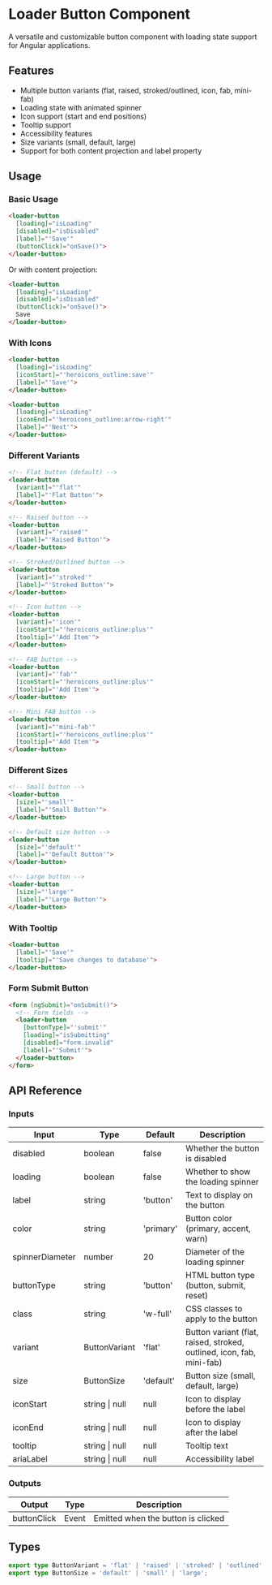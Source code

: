 # Loader Button Component

A versatile and customizable button component with loading state support for Angular applications.

## Features

- Multiple button variants (flat, raised, stroked/outlined, icon, fab, mini-fab)
- Loading state with animated spinner
- Icon support (start and end positions)
- Tooltip support
- Accessibility features
- Size variants (small, default, large)
- Support for both content projection and label property

## Usage

### Basic Usage

```html
<loader-button
  [loading]="isLoading"
  [disabled]="isDisabled"
  [label]="'Save'"
  (buttonClick)="onSave()">
</loader-button>
```

Or with content projection:

```html
<loader-button
  [loading]="isLoading"
  [disabled]="isDisabled"
  (buttonClick)="onSave()">
  Save
</loader-button>
```

### With Icons

```html
<loader-button
  [loading]="isLoading"
  [iconStart]="'heroicons_outline:save'"
  [label]="'Save'">
</loader-button>

<loader-button
  [loading]="isLoading"
  [iconEnd]="'heroicons_outline:arrow-right'"
  [label]="'Next'">
</loader-button>
```

### Different Variants

```html
<!-- Flat button (default) -->
<loader-button
  [variant]="'flat'"
  [label]="'Flat Button'">
</loader-button>

<!-- Raised button -->
<loader-button
  [variant]="'raised'"
  [label]="'Raised Button'">
</loader-button>

<!-- Stroked/Outlined button -->
<loader-button
  [variant]="'stroked'"
  [label]="'Stroked Button'">
</loader-button>

<!-- Icon button -->
<loader-button
  [variant]="'icon'"
  [iconStart]="'heroicons_outline:plus'"
  [tooltip]="'Add Item'">
</loader-button>

<!-- FAB button -->
<loader-button
  [variant]="'fab'"
  [iconStart]="'heroicons_outline:plus'"
  [tooltip]="'Add Item'">
</loader-button>

<!-- Mini FAB button -->
<loader-button
  [variant]="'mini-fab'"
  [iconStart]="'heroicons_outline:plus'"
  [tooltip]="'Add Item'">
</loader-button>
```

### Different Sizes

```html
<!-- Small button -->
<loader-button
  [size]="'small'"
  [label]="'Small Button'">
</loader-button>

<!-- Default size button -->
<loader-button
  [size]="'default'"
  [label]="'Default Button'">
</loader-button>

<!-- Large button -->
<loader-button
  [size]="'large'"
  [label]="'Large Button'">
</loader-button>
```

### With Tooltip

```html
<loader-button
  [label]="'Save'"
  [tooltip]="'Save changes to database'">
</loader-button>
```

### Form Submit Button

```html
<form (ngSubmit)="onSubmit()">
  <!-- Form fields -->
  <loader-button
    [buttonType]="'submit'"
    [loading]="isSubmitting"
    [disabled]="form.invalid"
    [label]="'Submit'">
  </loader-button>
</form>
```

## API Reference

### Inputs

| Input           | Type           | Default   | Description                                                           |
|-----------------|----------------|-----------|-----------------------------------------------------------------------|
| disabled        | boolean        | false     | Whether the button is disabled                                        |
| loading         | boolean        | false     | Whether to show the loading spinner                                   |
| label           | string         | 'button'  | Text to display on the button                                         |
| color           | string         | 'primary' | Button color (primary, accent, warn)                                  |
| spinnerDiameter | number         | 20        | Diameter of the loading spinner                                       |
| buttonType      | string         | 'button'  | HTML button type (button, submit, reset)                              |
| class           | string         | 'w-full'  | CSS classes to apply to the button                                    |
| variant         | ButtonVariant  | 'flat'    | Button variant (flat, raised, stroked, outlined, icon, fab, mini-fab) |
| size            | ButtonSize     | 'default' | Button size (small, default, large)                                   |
| iconStart       | string \| null | null      | Icon to display before the label                                      |
| iconEnd         | string \| null | null      | Icon to display after the label                                       |
| tooltip         | string \| null | null      | Tooltip text                                                          |
| ariaLabel       | string \| null | null      | Accessibility label                                                   |

### Outputs

| Output      | Type  | Description                        |
|-------------|-------|------------------------------------|
| buttonClick | Event | Emitted when the button is clicked |

## Types

```typescript
export type ButtonVariant = 'flat' | 'raised' | 'stroked' | 'outlined' | 'icon' | 'fab' | 'mini-fab';
export type ButtonSize = 'default' | 'small' | 'large';
```
